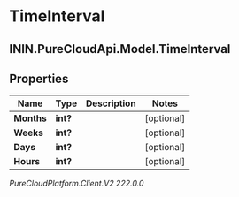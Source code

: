# TimeInterval

## ININ.PureCloudApi.Model.TimeInterval

## Properties

|Name | Type | Description | Notes|
|------------ | ------------- | ------------- | -------------|
| **Months** | **int?** |  | [optional] |
| **Weeks** | **int?** |  | [optional] |
| **Days** | **int?** |  | [optional] |
| **Hours** | **int?** |  | [optional] |



_PureCloudPlatform.Client.V2 222.0.0_
